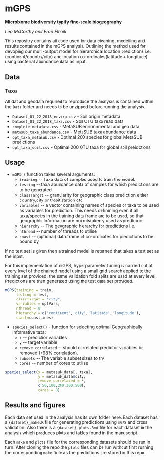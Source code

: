 # mGPS
**Microbiome biodiversity typify fine-scale biogeography**

*Leo McCarthy and Eran Elhaik*


This repositry contains all code used for data cleaning, modelling and results contained in the mGPS analysis. Outlining the method used for devoping our multi-output model for hierarchical location predictions i.e. (continent/country/city) and location co-ordinates(latitude + longitude) using bacterial abundance data as input. 

## Data

### Taxa
All dat and geodata required to reproduce the analysis is contained within the `Data` folder and needs to be unzipped before running the analysis. 
* `Dataset_01_22_2018_enviro.csv` - Soil origin metadata
* `Dataset_01_22_2018_taxa.csv` - Soil OTU taxa read data
* `complete_metadata.csv` - MetaSUB enrionnmental and geo data
* `metasub_taxa_abundance.csv` - MetaSUB taxa abundance data
* `opt_taxa_metasub.csv` - Optimal 200 species for global MetaSUB predictions
* `opt_taxa_soil.csv` - Optimal 200 OTU taxa for global soil preidctions



## Usage 

* `mGPS()` function takes several arguments:   
  - `training` -- Taxa data of samples used to train the model. 
  - `testing` -- taxa abundance data of samples for which predictions are to be generated  
  - `classTarget` -- granularity for geographic class prediction either country,city or trasit station etc. 
  - `variables` -- a vector containing names of species or taxa to be used as variables for prediction. This needs definining even if all taxa/species in the training data frame are to be used, so that geographic information are not mistakenly used as predictors. 
  - `hierarchy` -- The geographic hierarchy for predictions i.e. 
  - `nthread` -- number of threads to utilise 
  - `coast` -- (optional) data.frame of co-ordinates for predictions to be bound by
  
If no test set is given then a trained model is returned that takes a test set as the input. 
  
For this implementation of mGPS, hyperparameter tuning is carried out at every level of the chained model using a small grid search applied to the training set provided, the same validation fold splits are used at every level. Predictions are then generated using the test data set provided. 

```R
mGPS(training = train, 
     testing = test, 
     classTarget = "city",
     variables = optVars,
     nthread = 8,
     hierarchy = c('continent','city','latitude','longitude'), 
     coast=coastlines)
```

* `species_select()` - function for selecting optimal Geographically informative taxa:
  - `x` -- predictior variables
  - `y` -- target variable 
  - `remove_correlated` -- should correlated predictor variables be removed (>98% correlation). 
  - `subsets` -- The variable subset sizes to try 
  - `cores` -- number of cores to utilise 

```R
species_select(x = metasub_data[, taxa],
               y = metasub_data$city,
               remove_correlated = F,
               c(50,100,200,300,500),
               cores = 8)
```


 
## Results and figures

Each data set used in the analysis has its own folder here. Each dataset has a `{dataset}_make.R` file for generating predictions using `mGPS` and cross validation. Also there is a `{dataset}_plots.Rmd` file for each dataset in the analysis which produces plots and tables found in the manuscript.

Each `make` and `plots` file for the corresponding datasets should be run in turn. After cloning the repo the `plots` files can be run without first running the corresponding `make` fiule as the predictions are stored in this repo. 
  
  










